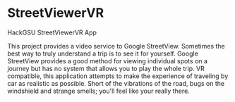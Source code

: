 # StreetViewerVR
HackGSU StreetViewerVR App

This project provides a video service to Google StreetView. Sometimes the best way to truly understand a trip is to see it for yourself.
Google StreetView provides a good method for viewing individual spots on a journey but has no system that allows you to play the whole trip.
VR compatible, this application attempts to make the experience of traveling by car as realistic as possible. Short of the vibrations of the
road, bugs on the windshield and strange smells; you'll feel like your really there.
